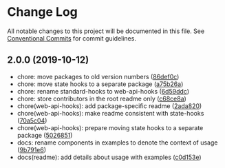 # Change Log

All notable changes to this project will be documented in this file.
See [Conventional Commits](https://conventionalcommits.org) for commit guidelines.

## 2.0.0 (2019-10-12)

- chore: move packages to old version numbers ([86def0c](https://github.com/kripod/react-hooks/commit/86def0c))
- chore: move state hooks to a separate package ([a75b26a](https://github.com/kripod/react-hooks/commit/a75b26a))
- chore: rename standard-hooks to web-api-hooks ([6d59ddc](https://github.com/kripod/react-hooks/commit/6d59ddc))
- chore: store contributors in the root readme only ([c68ce8a](https://github.com/kripod/react-hooks/commit/c68ce8a))
- chore(web-api-hooks): add package-specific readme ([2ada820](https://github.com/kripod/react-hooks/commit/2ada820))
- chore(web-api-hooks): make readme consistent with state-hooks ([70a5c04](https://github.com/kripod/react-hooks/commit/70a5c04))
- chore(web-api-hooks): prepare moving state hooks to a separate package ([5026851](https://github.com/kripod/react-hooks/commit/5026851))
- docs: rename components in examples to denote the context of usage ([9b791e6](https://github.com/kripod/react-hooks/commit/9b791e6))
- docs(readme): add details about usage with examples ([c0d153e](https://github.com/kripod/react-hooks/commit/c0d153e))
